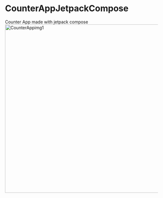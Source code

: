 # CounterAppJetpackCompose
Counter App made with jetpack compose
<img width="555" alt="CounterAppimg1" src="https://user-images.githubusercontent.com/101599761/235725665-95d0b2d0-83d8-4e80-acf3-71aed1486bba.png">
